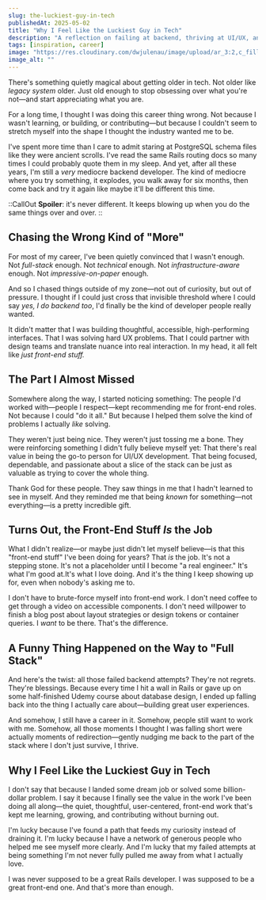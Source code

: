 ```yaml
---
slug: the-luckiest-guy-in-tech
publishedAt: 2025-05-02
title: "Why I Feel Like the Luckiest Guy in Tech"
description: "A reflection on failing at backend, thriving at UI/UX, and finally realizing that staying in my lane might've been the best thing I could've done."
tags: [inspiration, career]
image: "https://res.cloudinary.com/dwjulenau/image/upload/ar_3:2,c_fill,dpr_auto,f_auto,fl_progressive,q_auto/v1746208059/josh-portfolio/assets_task_01jt91nja6eehvgyhdhw0qp05e_1746208014_img_0.webp"
image_alt: ""
---
```


There's something quietly magical about getting older in tech.
Not older like *legacy system* older. Just old enough to stop obsessing over what you're not&mdash;and start appreciating what you are.

For a long time, I thought I was doing this career thing wrong.
Not because I wasn't learning, or building, or contributing&mdash;but because I couldn't seem to stretch myself into the shape I thought the industry wanted me to be.

I've spent more time than I care to admit staring at PostgreSQL schema files like they were ancient scrolls. I've read the same Rails routing docs so many times I could probably quote them in my sleep. And yet, after all these years, I'm still a *very* mediocre backend developer. The kind of mediocre where you try something, it explodes, you walk away for six months, then come back and try it again like maybe it'll be different this time.

::CallOut
**Spoiler**: it's never different. It keeps blowing up when you do the same things over and over.
::

## Chasing the Wrong Kind of "More"

For most of my career, I've been quietly convinced that I wasn't enough. Not *full-stack* enough. Not *technical* enough. Not *infrastructure-aware* enough. Not *impressive-on-paper* enough.

And so I chased things outside of my zone&mdash;not out of curiosity, but out of pressure. I thought if I could just cross that invisible threshold where I could say *yes, I do backend too*, I'd finally be the kind of developer people really wanted.

It didn't matter that I was building thoughtful, accessible, high-performing interfaces. That I was solving hard UX problems. That I could partner with design teams and translate nuance into real interaction. In my head, it all felt like *just front-end stuff.*

## The Part I Almost Missed

Somewhere along the way, I started noticing something: The people I'd worked with&mdash;people I respect&mdash;kept recommending me for front-end roles. Not because I could "do it all." But because I helped them solve the kind of problems I actually *like* solving.

They weren't just being nice. They weren't just tossing me a bone. They were reinforcing something I didn't fully believe myself yet: That there's real value in being the go-to person for UI/UX development. That being focused, dependable, and passionate about a slice of the stack can be just as valuable as trying to cover the whole thing.

Thank God for these people. They saw things in me that I hadn't learned to see in myself. And they reminded me that being *known* for something&mdash;not everything&mdash;is a pretty incredible gift.

## Turns Out, the Front-End Stuff *Is* the Job

What I didn't realize&mdash;or maybe just didn't let myself believe&mdash;is that this "front-end stuff" I've been doing for years? That *is* the job. It's not a stepping stone. It's not a placeholder until I become "a real engineer." It's what I'm good at.It's what I love doing. And it's the thing I keep showing up for, even when nobody's asking me to.

I don't have to brute-force myself into front-end work. I don't need coffee to get through a video on accessible components. I don't need willpower to finish a blog post about layout strategies or design tokens or container queries. I *want* to be there. That's the difference.

## A Funny Thing Happened on the Way to "Full Stack"

And here's the twist: all those failed backend attempts? They're not regrets. They're blessings. Because every time I hit a wall in Rails or gave up on some half-finished Udemy course about database design, I ended up falling back into the thing I actually care about&mdash;building great user experiences.

And somehow, I still have a career in it. Somehow, people still want to work with me.
Somehow, all those moments I thought I was falling short were actually moments of redirection&mdash;gently nudging me back to the part of the stack where I don't just survive, I thrive.

## Why I Feel Like the Luckiest Guy in Tech

I don't say that because I landed some dream job or solved some billion-dollar problem.
I say it because I finally see the value in the work I've been doing all along&mdash;the quiet, thoughtful, user-centered, front-end work that's kept me learning, growing, and contributing without burning out.

I'm lucky because I've found a path that feeds my curiosity instead of draining it. I'm lucky because I have a network of generous people who helped me see myself more clearly. And I'm lucky that my failed attempts at being something I'm not never fully pulled me away from what I actually love.

I was never supposed to be a great Rails developer. I was supposed to be a great front-end one. And that's more than enough.
